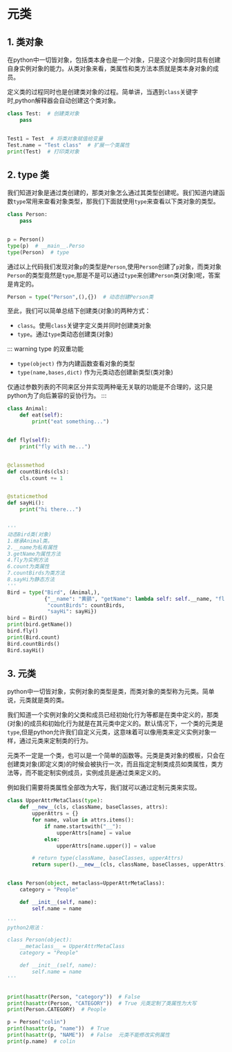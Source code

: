 # 元类

## 1. 类对象
在python中一切皆对象，包括类本身也是一个对象，只是这个对象同时具有创建自身实例对象的能力。从类对象来看，类属性和类方法本质就是类本身对象的成员。

定义类的过程同时也是创建类对象的过程。简单讲，当遇到`class`关键字时,python解释器会自动创建这个类对象。

```py
class Test:  # 创建类对象
    pass


Test1 = Test  # 将类对象赋值给变量
Test.name = "Test class"  # 扩展一个类属性
print(Test)  # 打印类对象
```

## 2. type 类
我们知道对象是通过类创建的，那类对象怎么通过其类型创建呢。我们知道内建函数`type`常用来查看对象类型，那我们下面就使用`type`来查看以下类对象的类型。
```py
class Person:
    pass


p = Person()
type(p)  # __main__.Perso
type(Person)  # type
```
通过以上代码我们发现对象`p`的类型是`Person`,使用`Person`创建了`p`对象，而类对象`Person`的类型竟然是`type`,那是不是可以通过`type`来创建`Person`类(对象)呢，答案是肯定的。

```py
Person = type("Person",(),{})  # 动态创建Person类
```
至此，我们可以简单总结下创建类(对象)的两种方式：
* `class`。使用`class`关键字定义类并同时创建类对象
* `type`。通过`type`类动态创建类(对象)

::: warning type 的双重功能
* `type(object)` 作为内建函数查看对象的类型
* `type(name,bases,dict)` 作为元类动态创建新类型(类对象)

仅通过参数列表的不同来区分并实现两种毫无关联的功能是不合理的，这只是python为了向后兼容的妥协行为。
:::

```py
class Animal:
    def eat(self):
        print("eat something...")


def fly(self):
    print("fly with me...")


@classmethod
def countBirds(cls):
    cls.count += 1


@staticmethod
def sayHi():
    print("hi there...")


'''
动态Bird类(对象)
1.继承Animal类。 
2.__name为私有属性
3.getName为属性方法
4.fly为实例方法
6.count为类属性
7.countBirds为类方法
8.sayHi为静态方法
'''
Bird = type("Bird", (Animal,),
            {"__name": "黄鹂", "getName": lambda self: self.__name, "fly": fly, "count": 0,
             "countBirds": countBirds,
             "sayHi": sayHi})
bird = Bird()
print(bird.getName())
bird.fly()
print(Bird.count)
Bird.countBirds()
Bird.sayHi()
```

## 3. 元类
python中一切皆对象，实例对象的类型是类，而类对象的类型称为元类。简单说，元类就是类的类。

我们知道一个实例对象的父类和成员已经初始化行为等都是在类中定义的，那类(对象)的成员和初始化行为就是在其元类中定义的。默认情况下，一个类的元类是`type`,但是python允许我们自定义元类，这意味着可以像用类来定义实例对象一样，通过元类来定制类的行为。

元类不一定是一个类，也可以是一个简单的函数等。元类是类对象的模板，只会在创建类对象(即定义类)的时候会被执行一次，而且指定定制类成员如类属性，类方法等，而不能定制实例成员，实例成员是通过类来定义的。

例如我们需要将类属性全部改为大写，我们就可以通过定制元类来实现。

```py
class UpperAttrMetaClass(type):
    def __new__(cls, className, baseClasses, attrs):
        upperAttrs = {}
        for name, value in attrs.items():
            if name.startswith("__"):
                upperAttrs[name] = value
            else:
                upperAttrs[name.upper()] = value

        # return type(className, baseClasses, upperAttrs)
        return super().__new__(cls, className, baseClasses, upperAttrs)


class Person(object, metaclass=UpperAttrMetaClass):
    category = "People"

    def __init__(self, name):
        self.name = name

'''
python2用法：

class Person(object):
    __metaclass__ = UpperAttrMetaClass
    category = "People"

    def __init__(self, name):
        self.name = name
'''


print(hasattr(Person, "category"))  # False
print(hasattr(Person, "CATEGORY"))  # True 元类定制了类属性为大写
print(Person.CATEGORY)  # People

p = Person("colin")
print(hasattr(p, "name"))  # True
print(hasattr(p, "NAME"))  # False  元类不能修改实例属性
print(p.name)  # colin
```